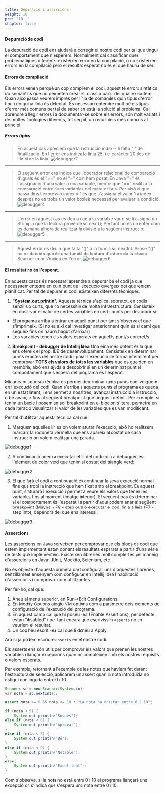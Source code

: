 ```yaml
---
title: Depuració i assercions
weight: 10
pre: "10. "
chapter: false
---
```


#### Depuració de codi

La depuració de codi ens ajudarà a corregir el nostre codi per tal que tingui el comportament que n'esperem. Normalment cal classificar dues problemàtiques diferents: existeixen error en la compilació, o no existeixen errors en la compilació però el resultat esperat no és el que hauria de ser.

#### Errors de compilació
Els errors venen perquè un cop compilem el codi, aquest té errors sintàtics i/o semàntics que no permeten crear el .class a partir del qual executem. Quan això passa veurem imprès per línia de comandes quin tipus d'error tinc i en quina línia és detectat. És necessari entendre molt bé els tipus d'error més comuns per tal de saber on està la solució al problema. Cal aprendre a llegir errors i a documentar-se sobre els errors, són molt variats i de moltes tipologies diferents, tot seguit, un recull dels més comuns al principi:

##### Errors típics

> En aquest cas apreciem que la instrucció index-- li falta ";" de finalització. En l'error ens   indica la línia 25, i el caràcter 20 des de l'inici de la línia. 
![debugger7](../images/debugger7.png)

---

> El següent error ens indica que l'operador relacional de comparació d'iguals és el "==", no el "=" com hem posat. En Java "=" és l'assignació d'una valor a una variable, mentre que "==" realitza la comparació entre dues variables del mateix tipus. Per això el que passa dins l'expressió index = 1 és que s'assigna el valor 1 a index i després no es troba un valor booleà necessari per avaluar la condició.
![debugger4](../images/debugger4.png)

---

> L'error en aquest cas es deu a que a la variable var n se li assigna un String ja que la lectura prové de sc.next(); Per tant no és un enter com es demana alhora de realitzar la divisió a la següent instrucció.
![debugger5](../images/debugger5.png)

---
 
> Aquest error es deu a que falta "()" a la funció sc.nextInt. Sense "()" no es detecta que és una funció de lectura d'enters de la classe Scanner com s'indica en l'error.
![debugger6](../images/debugger6.png)


#### El resultat no és l'esperat.

En aquests casos és necessari aprendre a depurar bé el codi ja que necessitem entedre en quin punt de l'execució divergeix del que teníem planificat. Per tal de depurar el codi existeixen diferents tècniques.

1. **"System.out.println".**
Aquesta tècnica s'aplica, sobretot, en codis senzills o curts, que no necessitin de molta infraestructura. Consisteix en observar el valor de certes variables en certs punts per descobrir si:
  - El programa arriba a entrar en aquell punt i per tant s'observa el que s'imprimeix. (Si no és així cal investigar anteriorment quin és el camí que segueix fins on hauria hagut d'arribar)
  - Les variables tenen els valors esperats en aquell/s punt/s concret/s.

2. **Breakpoint - debugger de Intellij Idea**
Una eina més potent és la que ens ofereix el propi IDE de desenvolupament. Consisteix en determinar punts exactes del nostre codi i parar l'execució de forma intermitent per comprovar **TOTS els valors de totes les variables** que es guarden en memòria, això ens ajuda a descobrir si en un determinat punt el comportament que s'espera del programa és l'esperat.

Mitjançant aquesta tècnica es permet determinar tants punts com volguem en l'execució del codi. Quan s'arriba a aquests punts el programa es queda en un estat latent, i ens permet a nosaltres, avançar instrucció a instrucció, o bé avançar fins al següent breakpoint que tinguem definit. Per exemple, si tenim un bucle i posem un sol breakpoint en el bloc on s'itera, permetrà en cada iteració visualitzar el valor de les variables que es van modificant.

Per tal d'utilitzar aquesta tècnica cal que:
1.  Marquem aquelles línies on volem aturar l'execució, això ho realitzem marcant la rodoneta vermella que ens apareix al costat de cada instrucció on volem realitzar una parada.

![debugger1](../images/debugger1.png)

2. A continuació anem a executar el fil del codi com a debugger, és l'element de color verd que tenim al costat del triangle verd:

![debugger2](../images/debugger2.png)

3. El que farà el codi a continuació és continuar la seva execució normal fins que trobi la instrucció que hem fixat amb el breakpoint. En aquest punt, s'aturarà l'execució i permetrà veure els valors que tenen les variables fins al moment (imatge inferior). El següent pas és determinar si el comportament és l'esperat i a partir d'aquí podem anar al següent breakpoint (Mayus + F8 - step out) o executar el codi línia a línia (F7 -  step into), dependrà del que ens interessi. 

![debugger3](../images/debugger3.png)

#### Assercions

Les assercions en Java serveixen per comprovar que els blocs de codi que estem implementant estan donant els resultats esperats a partir d'una sèrie de tests que implementem. Existeixen llibreries molt complertes pel maneig d'assercions en Java: JUnit, Mockito, Selenium, etc. 

No és objecte d'aquesta primera part configurar una d'aquestes llibreries, senzillament ensenyem com configurar en Intellij Idea l'habilitació d'assercions i comprovar com utilitzar-les.

Per fer-ho, cal que:
1. Aneu al menú superior, en Run->Edit Configurations. 
2. En Modify Options afegiu VM options com a paràmetre dels elements de configuració de l'execució del programa. 
3. En aquest camp cal que hi poseu -ea (Enable Assertions), per defecte estan "disabled" i per tant encara que escrivíssim `asserts` no en veuríem el resultat. 
4. Un cop heu escrit -ea cal que li doneu a Apply.

Ara sí ja podem escriure `asserts` en el nostre codi. 

Els asserts ens són útils per comprovar els valors que prenen les nostres variables i llançar excepcions quan no compleixen amb els nostres requisits o valors esperats.

Per exemple, retornant a l'exemple de les notes que havíem fet durant l'estructura de selecció, aplicarem un assert quan la nota introduïda no estigui continguda entre 0 i 10.

```java
Scanner sc = new Scanner(System.in);
var nota = sc.nextInt();                         

assert nota >= 0 && nota <= 10 : "La nota ha d'estar entre 0 i 10";

if (nota < 5) {
    System.out.println("Suspès");                
else if (nota < 6) {
    System.out.println("Aprovat");               
}
else if (nota < 8) {
    System.out.println("Bé");                    
}
else if (nota < 9) {
    System.out.println("Notable");               
}
else{
    System.out.println("Excel·lent");            
}
```

Com s'observa, si la nota no està entre 0 i 10 el programa llançarà una excepció on s'indica que s'espera una nota entre 0 i 10.
